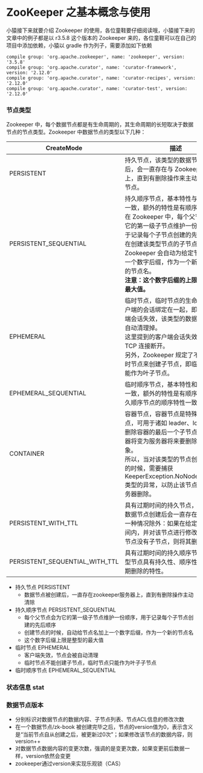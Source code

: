 # ZooKeeper 之基本概念与使用

小猿接下来就要介绍 Zookeeper 的使用，各位童鞋要仔细阅读哦，小猿接下来的文章中的例子都是以 r3.5.8 这个版本的 Zookeeper 来的，各位童鞋可以在自己的项目中添加依赖，小猿以 gradle 作为列子，需要添加如下依赖

```
compile group: 'org.apache.zookeeper', name: 'zookeeper', version: '3.5.8'
compile group: 'org.apache.curator', name: 'curator-framework', version: '2.12.0'
compile group: 'org.apache.curator', name: 'curator-recipes', version: '2.12.0'
compile group: 'org.apache.curator', name: 'curator-test', version: '2.12.0'
```






### 节点类型
Zookeeper 中，每个数据节点都是有生命周期的，其生命周期的长短取决于数据节点的节点类型。Zookeeper 中数据节点的类型以下几种：

| CreateMode                     | 描述                                                         |
| ------------------------------ | ------------------------------------------------------------ |
| PERSISTENT                     | 持久节点，该类型的数据节点被创建后，会一直存在与 Zookeeper 服务器上，直到有删除操作来主动清除这个节点。 |
| PERSISTENT_SEQUENTIAL          | 持久顺序节点，基本特性与持久节点一致，额外的特性是有顺序性。<br>在 Zookeeper 中，每个父节点都会为它的第一级子节点维护一份顺序，用于记录每个子节点创建的先后顺序。<br>在创建该类型节点的子节点的时候，Zookeeper 会自动为给定节点名加上一个数字后缀，作为一个新的、完整的节点名。<br>**注意：这个数字后缀的上限是整型的最大值。** |
| EPHEMERAL                      | 临时节点，临时节点的生命周期和客户端的会话绑定在一起，即如果客户端会话失效，该类型的数据节点会被自动清理掉。<br>这里提到的客户端会话失效，并不是 TCP 连接断开。<br>另外，Zookeeper 规定了不能基于临时节点来创建子节点，即临时节点只能作为叶子节点。 |
| EPHEMERAL_SEQUENTIAL           | 临时顺序节点，基本特性和临时节点一致，额外的特性是有顺序性，与持久顺序节点的顺序特性一致。 |
| CONTAINER                      | 容器节点，容器节点是特殊用途的节点，可用于诸如 leader、lock等等。删除容器的最后一个子节点后，该容器将变为服务器将来要删除的候选对象。<br>所以，当对该类型的节点创建子节点的时候，需要捕获 KeeperException.NoNodeException 类型的异常，以防止该节点已经被服务器删除。 |
| PERSISTENT_WITH_TTL            | 具有过期时间的持久节点，该类型的数据节点创建后会一直存在，但是有一种情况除外：如果在给定的 TTL 时间内，并对该节点进行修改，并且该节点没有子节点，则将其删除。 |
| PERSISTENT_SEQUENTIAL_WITH_TTL | 具有过期时间的持久顺序节点，该类型节点具有持久性、顺序性和 TTL 过期删除的特性。 |



- 持久节点  PERSISTENT
  - 数据节点被创建后，一直存在zookeeper服务器上，直到有删除操作主动清除
- 持久顺序节点  PERSISTENT_SEQUENTIAL
  - 每个父节点会为它的第一级子节点维护一份顺序，用于记录每个子节点创建的先后顺序
  - 创建节点的时候，自动给节点名加上一个数字后缀，作为一个新的节点名
  - 这个数字后缀上限是整型的最大值
- 临时节点  EPHEMERAL
  - 客户端失效，节点会被自动清理
  - 临时节点不能创建子节点，临时节点只能作为叶子子节点
- 临时顺序节点   EPHEMERAL_SEQUENTIAL


###  状态信息 stat



###  数据节点版本
- 分别标识对数据节点的数据内容、子节点列表、节点ACL信息的修改次数
- 在一个数据节点/zk-book 被创建完毕之后，节点的version值为0，表示含义是“当前节点自从创建之后，被更新过0次”；如果修改该节点的数据内容，则version++
- 对数据节点数据内容的变更次数，强调的是变更次数，如果变更前后数据一样，version依然会变更
- zookeeper通过version来实现乐观锁（CAS）
